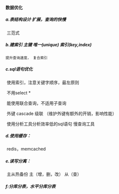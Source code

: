####                          数据优化

##### a.表结构设计  扩展，查询的快慢

​	三范式 

##### b.建索引   主键 唯一(unique)  索引(key,index)

  	提升查询速度， 复合索引

##### c.sql语句优化

​	使用索引，注意关键字顺序，最左原则

​	不用select  *

​	能使用联合查询，不适用子查询

​	外键 cascade 级联 （维护外键有额外的开销，影响性能）

​	使用分析工具分析效率低的sql语句   慢查询工具

##### d.使用缓存：

​	redis，memcached

##### e.读写分离：

​	主从热备份  主（增，删，改） 从（查）

##### f:分库分表，水平分库分表

​	

​	



